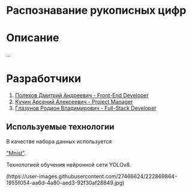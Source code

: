 # Распознавание рукописных цифр

<h1> Описание </h1>
<p>...</p>

# Разработчики
1. <a href = "https://github.com/onepixex"> Полехов Дмитрий Андреевич - Front-End Developer </a>
2. <a href = "https://github.com/Lis-sys"> Кучин Арсений Алексеевич - Project Manager </a>
3. <a href = "https://github.com/PoKKu56"> Глазунов Родион Владимирович - Full-Stack Developer </a>

<h2> Используемые технологии </h2>
<p>В качестве набора данных используется </p> <a href="https://www.kaggle.com/datasets/hojjatk/mnist-dataset/data">"Mnist"</a>.
<p>Технологией обучения нейронной сети YOLOv8.</p>
(https://user-images.githubusercontent.com/27466624/222869864-1955f054-aa6d-4a80-aed3-92f30af28849.jpg)